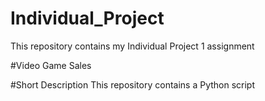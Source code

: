# Individual_Project
This repository contains my Individual Project 1 assignment

#Video Game Sales

#Short Description
This repository contains a Python script

